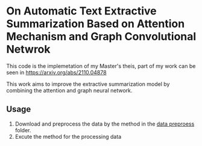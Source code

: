 # On Automatic Text Extractive Summarization Based on Attention Mechanism and Graph Convolutional Netwrok

This code is the implemetation of my Master's theis, part of my work can be seen in https://arxiv.org/abs/2110.04878

This work aims to improve the extractive summarization model by combining the attention and graph neural network.

## Usage
1. Download and preprocess the data by the method in the [data preproess](https://) folder.
2. Excute the method for the processing data